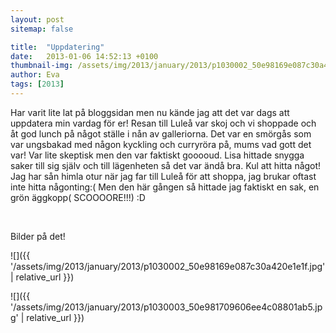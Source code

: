 ```yaml
---
layout: post
sitemap: false

title:  "Uppdatering"
date:   2013-01-06 14:52:13 +0100
thumbnail-img: /assets/img/2013/january/2013/p1030002_50e98169e087c30a420e1e1f.jpg
author: Eva
tags: [2013]
---
```


Har varit lite lat på bloggsidan men nu kände jag att det var dags att uppdatera min vardag för er! Resan till Luleå var skoj och vi shoppade och åt god lunch på något ställe i nån av galleriorna. Det var en smörgås som var ungsbakad med någon kyckling och curryröra på, mums vad gott det var! Var lite skeptisk men den var faktiskt gooooud. Lisa hittade snygga saker till sig själv och till lägenheten så det var ändå bra. Kul att hitta något! Jag har sån himla otur när jag far till Luleå för att shoppa, jag brukar oftast inte hitta någonting:( Men den här gången så hittade jag faktiskt en sak, en grön äggkopp( SCOOOORE!!!) :D 




 




Bilder på det!

![]({{ '/assets/img/2013/january/2013/p1030002_50e98169e087c30a420e1e1f.jpg'  | relative_url }})

![]({{ '/assets/img/2013/january/2013/p1030003_50e981709606ee4c08801ab5.jpg'  | relative_url }})

